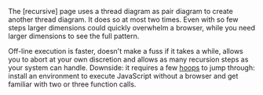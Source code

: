 The [recursive] page uses a thread diagram as pair diagram to create another thread diagram. It does so at most two times. Even with so few steps larger dimensions could quickly overwhelm a browser, while you need larger dimensions to see the full pattern.

Off-line execution is faster, doesn't make a fuss if it takes a while, allows you to abort at your own discretion and allows as many recursion steps as your system can handle. Downside: it requires a few [hoops] to jump through: install an environment to execute JavaScript without a browser and get familiar with two or three function calls.

[hoops]: https://github.com/d-bl/GroundForge/blob/master/docs/API.md
